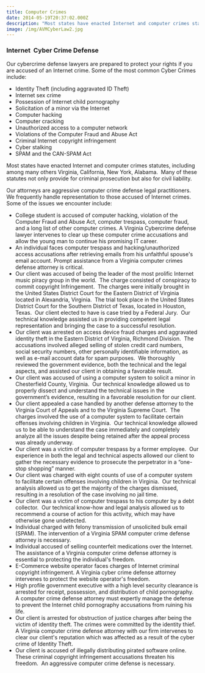 ```yaml
---
title: Computer Crimes
date: 2014-05-19T20:37:02.000Z
description: "Most states have enacted Internet and computer crimes statutes, including among many others Virginia, California, New York, Alabama.\_ Many of these statutes not only provide for criminal prosecution but also for civil liability."
image: /img/AVMCyberLaw2.jpg
---
```

### Internet  Cyber Crime Defense

Our cybercrime defense lawyers are prepared to protect your rights if you are accused of an Internet crime. Some of the most common Cyber Crimes include:

* Identity Theft (including aggravated ID Theft)
* Internet sex crime
* Possession of Internet child pornography
* Solicitation of a minor via the Internet</a>
* Computer hacking
* Computer cracking
* Unauthorized access to a computer network
* Violations of the Computer Fraud and Abuse Act
* Criminal Internet  copyright infringement
* Cyber stalking
* SPAM and the CAN-SPAM Act

Most states have enacted Internet and computer crimes statutes, including among many others Virginia, California, New York, Alabama.  Many of these statutes not only provide for criminal prosecution but also for civil liability.

Our attorneys are aggressive computer crime defense legal practitioners.  We frequently handle representation to those accused of Internet crimes.  Some of the issues we encounter include:

* College student is accused of computer hacking, violation of the Computer Fraud and Abuse Act, computer trespass, computer fraud, and a long list of other computer crimes. A Virginia Cybercrime defense lawyer intervenes to clear up these computer crime accusations and allow the young man to continue his promising IT career.
* An individual faces computer trespass and hacking/unauthorized access accusations after retrieving emails from his unfaithful spouse's email account. Prompt assistance from a Virginia computer crimes defense attorney is critical.
* Our client was accused of being the leader of the most prolific Internet music piracy group in the world.  The charge consisted of conspiracy to commit copyright Infringement.  The charges were initially brought in the United States District Court for the Eastern District of Virginia located in Alexandria, Virginia.  The trial took place in the United States District Court for the Southern District of Texas, located in Houston, Texas.  Our client elected to have is case tried by a Federal Jury.  Our technical knowledge assisted us in providing competent legal representation and bringing the case to a successful resolution.  
* Our client was arrested on access device fraud charges and aggravated identity theft in the Eastern District of Virginia, Richmond Division.  The accusations involved alleged selling of stolen credit card numbers, social security numbers, other personally identifiable information, as well as e-mail account data for spam purposes.  We thoroughly reviewed the government evidence, both the technical and the legal aspects, and assisted our client in obtaining a favorable result.
* Our client was accused of using a computer system to solicit a minor in Chesterfield County, Virginia.  Our technical knowledge allowed us to properly dissect and understand the technical issues in the government’s evidence, resulting in a favorable resolution for our client.
* Our client appealed a case handled by another defense attorney to the Virginia Court of Appeals and to the Virginia Supreme Court.  The charges involved the use of a computer system to facilitate certain offenses involving children in Virginia.  Our technical knowledge allowed us to be able to understand the case immediately and completely analyze all the issues despite being retained after the appeal process was already underway.
* Our client was a victim of computer trespass by a former employee.  Our experience in both the legal and technical aspects allowed our client to gather the necessary evidence to prosecute the perpetrator in a “one-stop shopping” manner.
* Our client was charged with eight counts of use of a computer system to facilitate certain offenses involving children in Virginia.  Our technical analysis allowed us to get the majority of the charges dismissed, resulting in a resolution of the case involving no jail time.
* Our client was a victim of computer trespass to his computer by a debt collector.  Our technical know-how and legal analysis allowed us to recommend a course of action for this activity, which may have otherwise gone undetected.
* Individual charged with felony transmission of unsolicited bulk email (SPAM). The intervention of a Virginia SPAM computer crime defense attorney is necessary.
* Individual accused of selling counterfeit medications over the Internet. The assistance of a Virginia computer crime defense attorney is essential to protecting the individual's freedom.
* E-Commerce website operator faces charges of Internet criminal copyright infringement. A Virginia cyber crime defense attorney intervenes to protect the website operator's freedom.
* High profile government executive with a high level security clearance is arrested for receipt, possession, and distribution of child pornography. A computer crime defense attorney must expertly manage the defense to prevent the Internet child pornography accusations from ruining his life.
* Our client is arrested for obstruction of justice charges after being the victim of identity theft. The crimes were committed by the identity thief. A Virginia computer crime defense attorney with our firm intervenes to clear our client's reputation which was affected as a result of the cyber crime of Identity Theft.
* Our client is accused of illegally distributing pirated software online. These criminal copyright infringement accusations threaten his freedom.  An aggressive computer crime defense is necessary.
